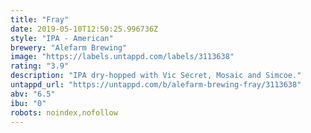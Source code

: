 ```yaml
---
title: "Fray"
date: 2019-05-10T12:50:25.996736Z
style: "IPA - American"
brewery: "Alefarm Brewing"
image: "https://labels.untappd.com/labels/3113638"
rating: "3.9"
description: "IPA dry-hopped with Vic Secret, Mosaic and Simcoe."
untappd_url: "https://untappd.com/b/alefarm-brewing-fray/3113638"
abv: "6.5"
ibu: "0"
robots: noindex,nofollow
---
```

